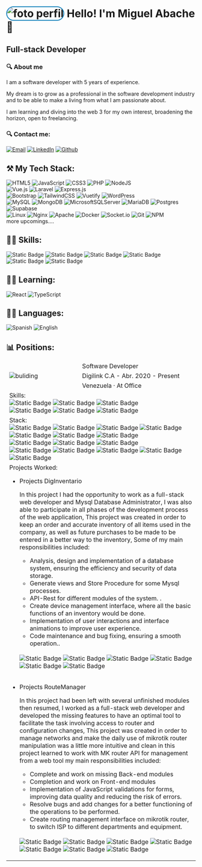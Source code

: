 # <img style="border: 2px solid #0077B5; border-radius: 100px;" src="https://i.postimg.cc/L8DzK2h6/43658042.jpg" alt="foto perfil"> Hello! I'm Miguel Abache 👋
##  Full-stack Developer
### 🔍 **About me**

I am a software developer with 5 years of experience.

My dream is to grow as a professional in the software development industry and to be able to make a living from what I am passionate about.

I am learning and diving into the web 3 for my own interest, broadening the horizon, open to freelancing. 

### 🔍 **Contact me:**
[![Email](https://img.shields.io/badge/Gmail-miiguel.abache@gmail.com-0077B5?style=for-the-badge&logo=gmail&logoColor=white&labelColor=101010)](mailto:miiguel.abache@gmail.com)
[![LinkedIn](https://img.shields.io/badge/LinkedIn-Miguel_Abache-0077B5?style=for-the-badge&logo=linkedin&logoColor=white&labelColor=101010)](https://www.linkedin.com/in/miguelabache/)
[![Github](https://img.shields.io/badge/Github-Ab4ch3-0077B5?style=for-the-badge&logo=Github&logoColor=white&labelColor=101010)](https://github.com/Ab4ch3)

## ⚒️ **My Tech Stack:**
![HTML5](https://img.shields.io/badge/html5-%23E34F26.svg?style=flat&logo=html5&logoColor=white)
![JavaScript](https://img.shields.io/badge/javascript-%23323330.svg?style=flat&logo=javascript&logoColor=%23F7DF1E)
![CSS3](https://img.shields.io/badge/css3-%231572B6.svg?style=flat&logo=css3&logoColor=white)
![PHP](https://img.shields.io/badge/php-%23777BB4.svg?style=flat&logo=php&logoColor=white)
![NodeJS](https://img.shields.io/badge/node.js-6DA55F?style=flat&logo=node.js&logoColor=white)
</br>
![Vue.js](https://img.shields.io/badge/vuejs-%2335495e.svg?style=flat&logo=vuedotjs&logoColor=%234FC08D)
![Laravel](https://img.shields.io/badge/laravel-%23FF2D20.svg?style=flat&logo=laravel&logoColor=white)
![Express.js](https://img.shields.io/badge/express.js-%23404d59.svg?style=flat&logo=express&logoColor=%2361DAFB)
</br>
![Bootstrap](https://img.shields.io/badge/bootstrap-%238511FA.svg?style=flat&logo=bootstrap&logoColor=white)
![TailwindCSS](https://img.shields.io/badge/tailwindcss-%2338B2AC.svg?style=flat&logo=tailwind-css&logoColor=white)
![Vuetify](https://img.shields.io/badge/Vuetify-1867C0?style=flat&logo=vuetify&logoColor=AEDDFF)
![WordPress](https://img.shields.io/badge/WordPress-%23117AC9.svg?style=flat&logo=WordPress&logoColor=white)
</br>
![MySQL](https://img.shields.io/badge/mysql-%2300f.svg?style=flat&logo=mysql&logoColor=white)
![MongoDB](https://img.shields.io/badge/MongoDB-%234ea94b.svg?style=flat&logo=mongodb&logoColor=white)
![MicrosoftSQLServer](https://img.shields.io/badge/Microsoft%20SQL%20Server-CC2927?style=flat&logo=microsoft%20sql%20server&logoColor=white)
![MariaDB](https://img.shields.io/badge/MariaDB-003545?style=flat&logo=mariadb&logoColor=white)
![Postgres](https://img.shields.io/badge/postgres-%23316192.svg?style=flat&logo=postgresql&logoColor=white)
![Supabase](https://img.shields.io/badge/Supabase-3ECF8E?style=flat&logo=supabase&logoColor=white)
</br>
![Linux](https://img.shields.io/badge/Linux-FCC624?style=flat&logo=linux&logoColor=black)
![Nginx](https://img.shields.io/badge/nginx-%23009639.svg?style=flat&logo=nginx&logoColor=white)
![Apache](https://img.shields.io/badge/apache-%23D42029.svg?style=flat&logo=apache&logoColor=white)
![Docker](https://img.shields.io/badge/docker-%230db7ed.svg?style=flat&logo=docker&logoColor=white)
![Socket.io](https://img.shields.io/badge/Socket.io-black?style=flat&logo=socket.io&badgeColor=010101)
![Git](https://img.shields.io/badge/git-%23F05033.svg?style=flat&logo=git&logoColor=white)
![NPM](https://img.shields.io/badge/NPM-%23CB3837.svg?style=flat&logo=npm&logoColor=white)
</br>
more upcomings....

## 👩‍💻 **Skills:**
![Static Badge](https://img.shields.io/badge/Assertive_communication-test?style=flat)
![Static Badge](https://img.shields.io/badge/Team_Work-test?style=flat)
![Static Badge](https://img.shields.io/badge/Competitive-red?style=flat)
![Static Badge](https://img.shields.io/badge/Problem_solving-blue?style=flat)
![Static Badge](https://img.shields.io/badge/Asset_Management-blue?style=flat)
![Static Badge](https://img.shields.io/badge/Fast_learning-blue?style=flat)


## 👩‍💻 **Learning:**
![React](https://img.shields.io/badge/react-%2320232a.svg?style=flat&logo=react&logoColor=%2361DAFB)
![TypeScript](https://img.shields.io/badge/typescript-%23007ACC.svg?style=flat&logo=typescript&logoColor=white)

## 👩‍💻 Languages:
![Spanish](https://img.shields.io/badge/Spanish_Native-green?style=for-the-badge)
![English](https://img.shields.io/badge/English_B2-blue?style=for-the-badge)

## 📊 Positions:
<table>
<tbody >
  <tr>
    <td  style="border-style: hidden;" colspan="2" rowspan="3"> <img src="https://i.postimg.cc/CLdjnyR5/digilink.jpg" alt="buliding"></td>
    <td  style="border-style: hidden;" colspan="2">
        Software Developer
    </td>
  </tr>
  <tr>
    <td  style="border-style: hidden;" colspan="11">
        Digilink C.A - Abr. 2020 - Present 
    </td>
  </tr>
  <tr>
    <td colspan="11">
        Venezuela · At Office
    </td>
  </tr>
  <tr>
    <td colspan="11">Skills: </br>
      <img alt="Static Badge" src="https://img.shields.io/badge/Assertive_communication-green">
      <img alt="Static Badge" src="https://img.shields.io/badge/TeamWork-green">
      <img alt="Static Badge" src="https://img.shields.io/badge/Competitive-red">
      </br>
      <img alt="Static Badge" src="https://img.shields.io/badge/Problem_solving-blue">
      <img alt="Static Badge" src="https://img.shields.io/badge/Asset_Management-blue">
      <img alt="Static Badge" src="https://img.shields.io/badge/Fast_learning-blue">
    </td>
  </tr>
  <tr>
    <td colspan="11">Stack: </br>
      <img alt="Static Badge" src="https://img.shields.io/badge/javascript-%23323330.svg?style=plastic&logo=javascript&logoColor=%23F7DF1E">
      <img alt="Static Badge" src="https://img.shields.io/badge/php-%23777BB4.svg?style=plastic&logo=php&logoColor=white">
      <img alt="Static Badge" src="https://img.shields.io/badge/node.js-6DA55F?style=plastic&logo=node.js&logoColor=white">
      <img alt="Static Badge" src="https://img.shields.io/badge/tailwindcss-%2338B2AC.svg?style=plastic&logo=tailwind-css&logoColor=white">
      <img alt="Static Badge" src="https://img.shields.io/badge/laravel-%23FF2D20.svg?style=plastic&logo=laravel&logoColor=white">
      <img alt="Static Badge" src="https://img.shields.io/badge/vuejs-%2335495e.svg?style=plastic&logo=vuedotjs&logoColor=%234FC08D">
      <img alt="Static Badge" src="https://img.shields.io/badge/express.js-%23404d59.svg?style=plastic&logo=express&logoColor=%2361DAFB">
       </br>
      <img alt="Static Badge" src="https://img.shields.io/badge/mysql-%2300f.svg?style=plastic&logo=mysql&logoColor=white">
      <img alt="Static Badge" src="https://img.shields.io/badge/Microsoft%20SQL%20Server-CC2927?style=plastic&logo=microsoft%20sql%20server&logoColor=white">
      <img alt="Static Badge" src="https://img.shields.io/badge/postgres-%23316192.svg?style=plastic&logo=postgresql&logoColor=white"> 
      </br>
      <img alt="Static Badge" src="https://img.shields.io/badge/Socket.io-black?style=plastic&logo=socket.io&badgeColor=010101">
      <img alt="Static Badge" src="https://img.shields.io/badge/docker-%230db7ed.svg?style=plastic&logo=docker&logoColor=white">
      <img alt="Static Badge" src="https://img.shields.io/badge/Linux-FCC624?style=plastic&logo=linux&logoColor=blacke">
      <img alt="Static Badge" src="https://img.shields.io/badge/git-%23F05033.svg?style=plastic&logo=git&logoColor=white">
      <img alt="Static Badge" src="https://img.shields.io/badge/nginx-%23009639.svg?style=plastic&logo=nginx&logoColor=white">
    </td>
  </tr>
  <tr>
    <td colspan="11"> Projects Worked: </br>
      <ul>
        <li>Projects DigInventario</li>
            <p>
              In this project I had the opportunity to work as a full-stack web developer and Mysql Database Administrator, I was also able to participate in all phases of the development process of the web application, This project was created in order to keep an order and accurate inventory of all items used in the company, as well as future purchases to be made to be entered in a better way to the inventory, Some of my main responsibilities included:
              <ul>
                <li>Analysis, design and implementation of a database system, ensuring the efficiency and security of data storage. </li>
                <li>Generate views and Store Procedure for some Mysql processes.</li>
                <li>API-Rest for different modules of the system. 
.</li> 
                <li>Create device management interface, where all the basic functions of an inventory would be done. </li>
                <li>Implementation of user interactions and interface animations to improve user experience.</li>
                <li>Code maintenance and bug fixing, ensuring a smooth operation..</li>
              </ul>
                </br>
                <img alt="Static Badge" src="https://img.shields.io/badge/php-%23777BB4.svg?style=plastic&logo=php&logoColor=white">
                <img alt="Static Badge" src="https://img.shields.io/badge/javascript-%23323330.svg?style=plastic&logo=javascript&logoColor=%23F7DF1E">
                <img alt="Static Badge" src="https://img.shields.io/badge/laravel-%23FF2D20.svg?style=plastic&logo=laravel&logoColor=white">
                <img alt="Static Badge" src="https://img.shields.io/badge/vuejs-%2335495e.svg?style=plastic&logo=vuedotjs&logoColor=%234FC08D">
                <img alt="Static Badge" src="https://img.shields.io/badge/mysql-%2300f.svg?style=plastic&logo=mysql&logoColor=white">
                <img alt="Static Badge" src="https://img.shields.io/badge/bootstrap-%238511FA.svg?style=plastic&logo=bootstrap&logoColor=white">
            </p>
      </br>
        <li>Projects RouteManager</li>
              <p>
             In this project had been left with several unfinished modules then resumed, I worked as a full-stack web developer and developed the missing features to have an optimal tool to facilitate the task involving access to router and configuration changes, This project was created in order to manage networks and make the daily use of mikrotik router manipulation was a little more intuitive and clean in this project learned to work with MK router API for management from a web tool my main responsibilities included:
              <ul>
                <li>Complete and work on missing Back-end modules </li> 
                <li>Completion and work on Front-end modules</li> 
                <li>Implementation of JavaScript validations for forms, improving data quality and reducing the risk of errors.</li> 
                <li>Resolve bugs and add changes for a better functioning of the operations to be performed.</li>
                <li>Create routing management interface on mikrotik router, to switch ISP to different departments and equipment.</li>
              </ul>
                  </br>
                 <img alt="Static Badge" src="https://img.shields.io/badge/php-%23777BB4.svg?style=plastic&logo=php&logoColor=white">
                <img alt="Static Badge" src="https://img.shields.io/badge/javascript-%23323330.svg?style=plastic&logo=javascript&logoColor=%23F7DF1E">
                <img alt="Static Badge" src="https://img.shields.io/badge/laravel-%23FF2D20.svg?style=plastic&logo=laravel&logoColor=white">
                <img alt="Static Badge" src="https://img.shields.io/badge/vuejs-%2335495e.svg?style=plastic&logo=vuedotjs&logoColor=%234FC08D">
                <img alt="Static Badge" src="https://img.shields.io/badge/mysql-%2300f.svg?style=plastic&logo=mysql&logoColor=white">
                <img alt="Static Badge" src="https://img.shields.io/badge/nginx-%23009639.svg?style=plastic&logo=nginx&logoColor=white">
                <img alt="Static Badge" src="https://img.shields.io/badge/tailwindcss-%2338B2AC.svg?style=plastic&logo=tailwind-css&logoColor=white">   
            </p>
      </ul>
    </td>
  </tr>
</tbody>
</table>

<!---
Ab4ch3/Ab4ch3 is a ✨ special ✨ repository because its `README.md` (this file) appears on your GitHub profile.
You can click the Preview link to take a look at your changes.
--->

